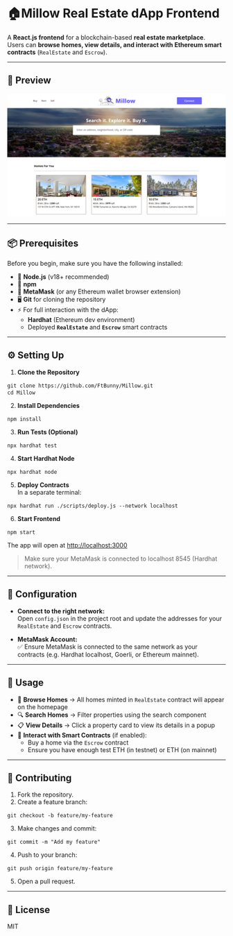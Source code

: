 # 🏠**Millow** Real Estate dApp Frontend  

A **React.js frontend** for a blockchain-based **real estate marketplace**.  
Users can **browse homes, view details, and interact with Ethereum smart contracts** (`RealEstate` and `Escrow`).  

---

## 🔎 Preview  

![App Screenshot](src/assets/screenshot.png)  

---

## 📦 Prerequisites  

Before you begin, make sure you have the following installed:  

- 📌 **Node.js** (v18+ recommended)  
- 📌 **npm**  
- 🔗 **MetaMask** (or any Ethereum wallet browser extension)  
- 🖥️ **Git** for cloning the repository  
- ⚡ For full interaction with the dApp:  
  - **Hardhat** (Ethereum dev environment)  
  - Deployed **`RealEstate`** and **`Escrow`** smart contracts  

---

## ⚙️ Setting Up  

 1. **Clone the Repository**

  ```
  git clone https://github.com/FtBunny/Millow.git
  cd Millow
  ```

2. **Install Dependencies**
  ```
  npm install
  ```

3. **Run Tests (Optional)**
  ```
  npx hardhat test
  ```

4. **Start Hardhat Node**
  ```
  npx hardhat node
  ```

5. **Deploy Contracts**  
  In a separate terminal:
  ```
  npx hardhat run ./scripts/deploy.js --network localhost
  ```

6. **Start Frontend**
  ```
  npm start
  ```
  The app will open at [http://localhost:3000](http://localhost:3000)

  > Make sure your MetaMask is connected to localhost 8545 (Hardhat network).

---

##  🔧 Configuration

- **Connect to the right network:**  
Open `config.json` in the project root and update the addresses for your `RealEstate` and `Escrow` contracts. 

- **MetaMask Account:**  
✅ Ensure MetaMask is connected to the same network as your contracts (e.g. Hardhat localhost, Goerli, or Ethereum mainnet).


---

## 🚀 Usage  

- 🏡 **Browse Homes** → All homes minted in `RealEstate` contract will appear on the homepage  
- 🔍 **Search Homes** → Filter properties using the search component  
- 📋 **View Details** → Click a property card to view its details in a popup  
- 🔑 **Interact with Smart Contracts** (if enabled):  
  - Buy a home via the `Escrow` contract  
  - Ensure you have enough test ETH (in testnet) or ETH (on mainnet)  

---

##  🤝 Contributing

1. Fork the repository.
2. Create a feature branch:
  ```
  git checkout -b feature/my-feature
  ```
3. Make changes and commit:
  ```
  git commit -m "Add my feature"
  ```
4. Push to your branch:
  ```
  git push origin feature/my-feature
  ```
5. Open a pull request.

---

## 📜 License  

MIT 
